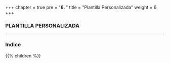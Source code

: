 +++
chapter = true
pre = "<b>6. </b>"
title = "Plantilla Personalizada"
weight = 6
+++

### PLANTILLA PERSONALIZADA
****
### Indice
{{% children  %}}